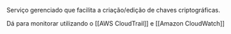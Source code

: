 Serviço gerenciado que facilita a criação/edição de chaves criptográficas.

Dá para monitorar utilizando o [[AWS CloudTrail]] e [[Amazon CloudWatch]]